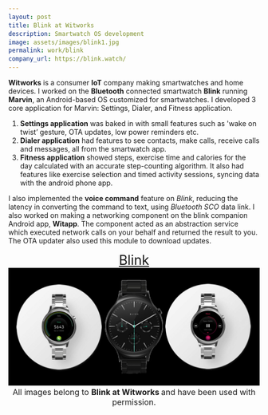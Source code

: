 ```yaml
---
layout: post
title: Blink at Witworks
description: Smartwatch OS development 
image: assets/images/blink1.jpg
permalink: work/blink
company_url: https://blink.watch/
---
```

**Witworks** is a consumer **IoT** company making smartwatches and home devices. I worked on the **Bluetooth** connected smartwatch **Blink** 
running **Marvin**, an Android-based OS customized for smartwatches. I developed 3 core application for Marvin: Settings, Dialer, and Fitness 
application. 

1. **Settings application** was baked in with small features such as 'wake on twist’ gesture, OTA updates, low power reminders etc.
2. **Dialer application** had features to see contacts, make calls, receive calls and messages, all from the smartwatch app. 
3. **Fitness application** showed steps, exercise time and calories for the day calculated with an accurate step-counting algorithm. It also had 
features like exercise selection and timed activity sessions, syncing data with the android phone app.

I also implemented the **voice command** feature on *Blink*, reducing the latency in converting the command to text, using *Bluetooth SCO* data 
link. I also worked on making a networking component on the blink companion Android app, **Witapp**. The component acted as an abstraction service 
which executed network calls on your behalf and returned the result to you. The OTA updater also used this module to download updates. 

<center> <span  style="font-size:20pt; text-decoration:underline" align="middle"> Blink </span> </center>
<center> <span align="middle" class="image"><img src="/assets/images/blink2.jpg" alt="" /></span> </center>
<center> <span  style="font-size:12pt;" align="middle">All images belong to <strong> Blink at Witworks </strong> and have been used with permission.</span> </center>
<p></p>

